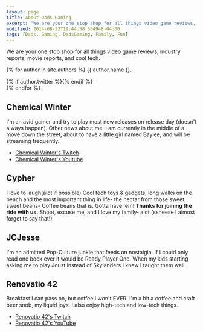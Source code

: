 ```yaml
---
layout: page
title: About Dads Gaming
excerpt: "We are your one stop shop for all things video game reviews, industry reports, movie reports, and cool tech."
modified: 2014-08-22T19:44:38.564948-04:00
tags: [Dads, Gaming, DadsGaming, Family, Fun]
---
```



We are your one stop shop for all things video game reviews, industry reports, movie reports, and cool tech.

{% for author in site.authors %} 
	<author>
	  <name>{{ author.name }}.</name>
	<div class="social-icons">
		{% if author.twitter %}<a href="http://twitter.com/{{ site.author.twitter }}" title="{{ site.author.name}} on Twitter" target="_blank"><i class="fa fa-twitter-square fa-2x"></i></a>{% endif %}
	</div><!-- /.social-icons -->
	</author>
{% endfor %}




## Chemical Winter ##

I'm an avid gamer and try to play most new releases on release day (doesn't always happen). Other news about me, I am currently in the middle of a move down the street, about to have a little girl named Baylee, and will be streaming frequently.


- [Chemical Winter's Twitch](http://www.twitch.tv/chemicalwinter)
- [Chemical Winter's Youtube](http://www.youtube.com/thechemicalwinter)


## Cypher ##
 
I love to laugh(alot if possible) Cool tech toys & gadgets, long walks on the beach and the most important thing in life- the nectar from those sweet, sweet beans- Coffee beans that is. Gotta have 'em! ****Thanks for joining the ride with us.**** Shoot, excuse me, and I love my family- alot.(ssheese I almost forget to say that!)


## JCJesse ##

I'm an admitted Pop-Culture junkie that feeds on nostalgia. If I could only read one book ever it would be Ready Player One. When my kids starting asking me to play Joust instead of Skylanders I knew I taught them well. 


## Renovatio 42 ##

Breakfast I can pass on, but coffee I won't EVER. I'm a bit a coffee and craft beer snob, my liquid joys. I also enjoy high-tech and low-tech things. 

- [Renovatio 42's Twitch](http://www.twitch.tv/renovatio_42)
- [Renovatio 42's YouTube](https://www.youtube.com/user/TheRenovatio42)
